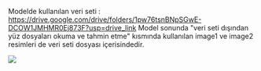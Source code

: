 Modelde kullanılan veri seti : https://drive.google.com/drive/folders/1pw76tsnBNpSGwE-DCOW1JMHMR0Ej873F?usp=drive_link
Model sonunda "veri seti dışından yüz dosyaları okuma ve tahmin etme" kısmında kullanılan image1 ve image2 resimleri de veri seti dosyası içerisindedir.

<img src="https://img.theweek.in/content/dam/week/news/2022/images/2023/2/AI-artificial-intelligence-robot-machine-learning-cyber-mind-shut.jpg" width="auto">



